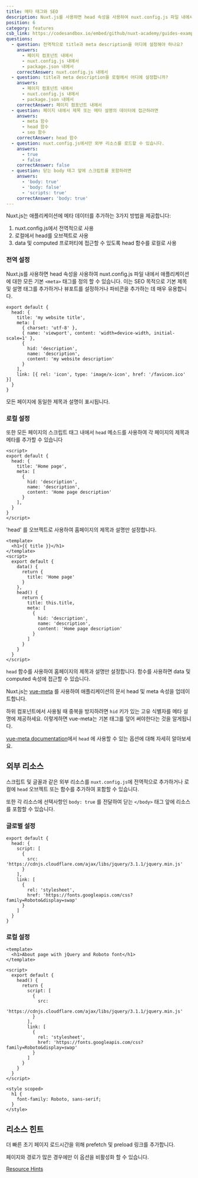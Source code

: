 ```yaml
---
title: 메타 태그와 SEO
description: Nuxt.js를 사용하면 head 속성을 사용하여 nuxt.config.js 파일 내에서 애플리케이션에 대한 모든 기본 `<meta>` 태그를 정의 할 수 있습니다. 이는 SEO 목적으로 기본 제목 및 설명 태그를 추가하거나 뷰포트를 설정하거나 파비콘을 추가하는 데 매우 유용합니다.
position: 6
category: features
csb_link: https://codesandbox.io/embed/github/nuxt-academy/guides-examples/tree/master/03_features/06_meta_tags_seo?fontsize=14&hidenavigation=1&theme=dark
questions:
  - question: 전역적으로 title과 meta description을 어디에 설정해야 하나요?
    answers:
      - 페이지 컴포넌트 내에서
      - nuxt.config.js 내에서
      - package.json 내에서
    correctAnswer: nuxt.config.js 내에서
  - question: title과 meta description을 로컬에서 어디에 설정합니까?
    answers:
      - 페이지 컴포넌트 내에서
      - nuxt.config.js 내에서
      - package.json 내에서
    correctAnswer: 페이지 컴포넌트 내에서
  - question: 페이지 내에서 제목 또는 메타 설명의 데이터에 접근하려면
    answers:
      - meta 함수
      - head 함수
      - seo 함수
    correctAnswer: head 함수
  - question: nuxt.config.js에서만 외부 리소스를 로드할 수 있습니다.
    answers:
      - true
      - false
    correctAnswer: false
  - question: 닫는 body 태그 앞에 스크립트를 포함하려면
    answers:
      - 'body: true'
      - 'body: false'
      - 'scripts: true'
    correctAnswer: 'body: true'
---
```


Nuxt.js는 애플리케이션에 메타 데이터를 추가하는 3가지 방법을 제공합니다:

1. nuxt.config.js에서 전역적으로 사용
2. 로컬에서 head를 오브젝트로 사용
3. data 및 computed 프로퍼티에 접근할 수 있도록 head 함수를 로컬로 사용

### 전역 설정

Nuxt.js를 사용하면 head 속성을 사용하여 nuxt.config.js 파일 내에서 애플리케이션에 대한 모든 기본 `<meta>` 태그를 정의 할 수 있습니다. 이는 SEO 목적으로 기본 제목 및 설명 태그를 추가하거나 뷰포트를 설정하거나 파비콘을 추가하는 데 매우 유용합니다.

```js{}[nuxt.config.js]
export default {
  head: {
    title: 'my website title',
    meta: [
      { charset: 'utf-8' },
      { name: 'viewport', content: 'width=device-width, initial-scale=1' },
      {
        hid: 'description',
        name: 'description',
        content: 'my website description'
      }
    ],
    link: [{ rel: 'icon', type: 'image/x-icon', href: '/favicon.ico' }]
  }
}
```

<base-alert type="info">

모든 페이지에 동일한 제목과 설명이 표시됩니다.

</base-alert>

### 로컬 설정

또한 모든 페이지의 스크립트 태그 내에서 `head` 메소드를 사용하여 각 페이지의 제목과 메타를 추가할 수 있습니다

```js{}[pages/index.vue]
<script>
export default {
  head: {
    title: 'Home page',
    meta: [
      {
        hid: 'description',
        name: 'description',
        content: 'Home page description'
      }
    ],
  }
}
</script>
```

<base-alert type="info">

'head' 를 오브젝트로 사용하여 홈페이지의 제목과 설명만 설정합니다.

</base-alert>

```html{}[pages/index.vue]
<template>
  <h1>{{ title }}</h1>
</template>
<script>
  export default {
    data() {
      return {
        title: 'Home page'
      }
    },
    head() {
      return {
        title: this.title,
        meta: [
          {
            hid: 'description',
            name: 'description',
            content: 'Home page description'
          }
        ]
      }
    }
  }
</script>
```

<base-alert type="info">

`head` 함수를 사용하여 홈페이지의 제목과 설명만 설정합니다. 함수를 사용하면 data 및 computed 속성에 접근할 수 있습니다.

</base-alert>

Nuxt.js는 [vue-meta](https://vue-meta.nuxtjs.org/) 를 사용하여 애플리케이션의 문서 head 및 meta 속성을 업데이트합니다.

<base-alert>

하위 컴포넌트에서 사용될 때 중복을 방지하려면 `hid` 키가 있는 고유 식별자를 메타 설명에 제공하세요. 이렇게하면 vue-meta는 기본 태그를 덮어 써야한다는 것을 알게됩니다.

</base-alert>

<base-alert type="next">

[vue-meta documentation](https://vue-meta.nuxtjs.org/api/#metainfo-properties)에서 `head` 에 사용할 수 있는 옵션에 대해 자세히 알아보세요.

</base-alert>

## 외부 리소스

스크립트 및 글꼴과 같은 외부 리소스를 `nuxt.config.js`에 전역적으로 추가하거나 로컬에 `head` 오브젝트 또는 함수를 추가하여 포함할 수 있습니다.

<base-alert type="info">

또한 각 리소스에 선택사항인 `body: true` 를 전달하여 닫는 `</body>` 태그 앞에 리소스를 포함할 수 있습니다.

</base-alert>

### 글로벌 설정

```js{}[nuxt.config.js]
export default {
  head: {
    script: [
      {
        src: 'https://cdnjs.cloudflare.com/ajax/libs/jquery/3.1.1/jquery.min.js'
      }
    ],
    link: [
      {
        rel: 'stylesheet',
        href: 'https://fonts.googleapis.com/css?family=Roboto&display=swap'
      }
    ]
  }
}
```

### 로컬 설정

```html{}[pages/index.vue]
<template>
  <h1>About page with jQuery and Roboto font</h1>
</template>

<script>
  export default {
    head() {
      return {
        script: [
          {
            src:
              'https://cdnjs.cloudflare.com/ajax/libs/jquery/3.1.1/jquery.min.js'
          }
        ],
        link: [
          {
            rel: 'stylesheet',
            href: 'https://fonts.googleapis.com/css?family=Roboto&display=swap'
          }
        ]
      }
    }
  }
</script>

<style scoped>
  h1 {
    font-family: Roboto, sans-serif;
  }
</style>
```

## 리소스 힌트

더 빠른 초기 페이지 로드시간을 위해 prefetch 및 preload 링크를 추가합니다.

페이지와 경로가 많은 경우에만 이 옵션을 비활성화 할 수 있습니다.

<base-alert type="next">

[Resource Hints](/guides/configuration-glossary/configuration-render#resourcehints)

</base-alert>

<app-modal>
  <code-sandbox  :src="csb_link"></code-sandbox>
</app-modal>

<quiz :questions="questions"></quiz>
